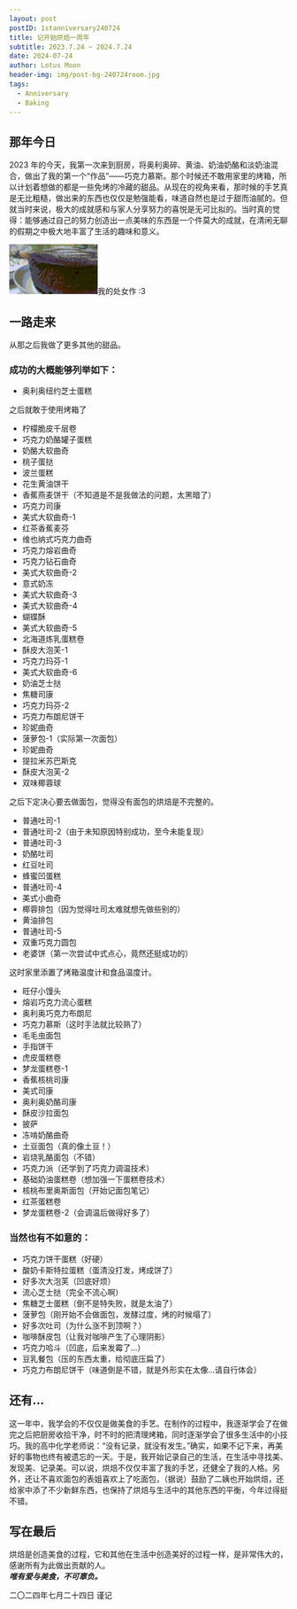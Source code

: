 ```yaml
---
layout: post
postID: 1stanniversary240724
title: 记开始烘焙一周年
subtitle: 2023.7.24 ~ 2024.7.24
date: 2024-07-24
author: Lotus Moon
header-img: img/post-bg-240724room.jpg
tags:
  - Anniversary
  - Baking
---
```


## 那年今日

2023 年的今天，我第一次来到厨房，将奥利奥碎、黄油、奶油奶酪和淡奶油混合，做出了我的第一个“作品”——巧克力慕斯。那个时候还不敢用家里的烤箱，所以计划着想做的都是一些免烤的冷藏的甜品。从现在的视角来看，那时候的手艺真是无比粗糙，做出来的东西也仅仅是勉强能看，味道自然也是过于甜而油腻的。但就当时来说，极大的成就感和与家人分享努力的喜悦是无可比拟的。当时真的觉得：能够通过自己的努力创造出一点美味的东西是一个件莫大的成就，在清闲无聊的假期之中极大地丰富了生活的趣味和意义。

<div><img src="/img/inPost/1stanniversary240724/video_20230724.gif" alt="v1" border="0" /><span class="img-caption text-muted">我的处女作 :3</span></div>

## 一路走来

从那之后我做了更多其他的甜品。

### 成功的大概能够列举如下：

- 奥利奥纽约芝士蛋糕

之后就敢于使用烤箱了

- 柠檬脆皮千层卷
- 巧克力奶酪罐子蛋糕
- 奶酪大软曲奇
- 桃子蛋挞
- 波兰蛋糕
- 花生黄油饼干
- 香蕉燕麦饼干（不知道是不是我做法的问题，太黑暗了）
- 巧克力司康
- 美式大软曲奇-1
- 红茶香蕉麦芬
- 维也纳式巧克力曲奇
- 巧克力熔岩曲奇
- 巧克力钻石曲奇
- 美式大软曲奇-2
- 意式奶冻
- 美式大软曲奇-3
- 美式大软曲奇-4
- 蝴蝶酥
- 美式大软曲奇-5
- 北海道炼乳蛋糕卷
- 酥皮大泡芙-1
- 巧克力玛芬-1
- 美式大软曲奇-6
- 奶油芝士挞
- 焦糖司康
- 巧克力玛芬-2
- 巧克力布朗尼饼干
- 珍妮曲奇
- 菠萝包-1（实际第一次面包）
- 珍妮曲奇
- 提拉米苏巴斯克
- 酥皮大泡芙-2
- 双味椰蓉球

之后下定决心要去做面包，觉得没有面包的烘焙是不完整的。

- 普通吐司-1
- 普通吐司-2（由于未知原因特别成功，至今未能复现）
- 普通吐司-3
- 奶酪吐司
- 红豆吐司
- 蜂蜜凹蛋糕
- 普通吐司-4
- 美式小曲奇
- 椰蓉排包（因为觉得吐司太难就想先做些别的）
- 黄油排包
- 普通吐司-5
- 双重巧克力圆包
- 老婆饼（第一次尝试中式点心，竟然还挺成功的）

这时家里添置了烤箱温度计和食品温度计。

- 旺仔小馒头
- 熔岩巧克力流心蛋糕
- 奥利奥巧克力布朗尼
- 巧克力慕斯（这时手法就比较熟了）
- 毛毛虫面包
- 手指饼干
- 虎皮蛋糕卷
- 梦龙蛋糕卷-1
- 香蕉核桃司康
- 美式司康
- 奥利奥奶酪司康
- 酥皮沙拉面包
- 披萨
- 冻啃奶酪曲奇
- 土豆面包（真的像土豆！）
- 岩烧乳酪面包（不错）
- 巧克力派（还学到了巧克力调温技术）
- 基础奶油蛋糕卷（想加强一下蛋糕卷技术）
- 核桃布里奥斯面包（开始记面包笔记）
- 红茶蛋糕卷
- 梦龙蛋糕卷-2（会调温后做得好多了）

### 当然也有不如意的：

- 巧克力饼干蛋糕（好硬）
- 酸奶卡斯特拉蛋糕（蛋清没打发，烤成饼了）
- 好多次大泡芙（凹底好烦）
- 流心芝士挞（完全不流心啊）
- 焦糖芝士蛋糕（倒不是特失败，就是太油了）
- 菠萝包（刚开始不会做面包，发酵过度，烤的时候塌了）
- 好多次吐司（为什么涨不到顶啊？）
- 咖啡酥皮包（让我对咖啡产生了心理阴影）
- 巧克力哈斗（凹底，后来发霉了...）
- 豆乳餐包（压的东西太重，给彻底压扁了）
- 巧克力布朗尼饼干（味道倒是不错，就是外形实在太像...请自行体会）

## 还有...

这一年中，我学会的不仅仅是做美食的手艺。在制作的过程中，我逐渐学会了在做完之后把厨房收拾干净，时不时的把清理烤箱，同时逐渐学会了很多生活中的小技巧。我的高中化学老师说：“没有记录，就没有发生。”确实，如果不记下来，再美好的事物也终有被遗忘的一天。于是，我开始记录自己的生活，在生活中寻找美、发现美、记录美。可以说，烘焙不仅仅丰富了我的手艺，还健全了我的人格。另外，还让不喜欢面包的表姐喜欢上了吃面包，（据说）鼓励了二姨也开始烘焙，还给家中添了不少新鲜东西，也保持了烘焙与生活中的其他东西的平衡，今年过得挺不错。

## 写在最后

烘焙是创造美食的过程，它和其他在生活中创造美好的过程一样，是非常伟大的，感谢所有为此做出贡献的人。  
**_唯有爱与美食，不可辜负。_**

二〇二四年七月二十四日 谨记
